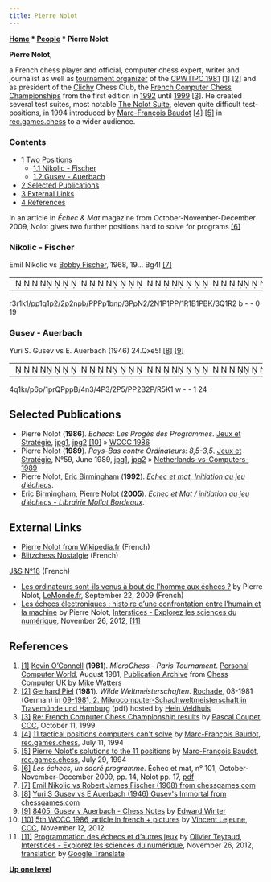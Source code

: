 ```yaml
---
title: Pierre Nolot
---
```

**[Home](Home "Home") \* [People](People "People") \* Pierre Nolot**


**Pierre Nolot**,  

a French chess player and official, computer chess expert, writer and journalist as well as [tournament organizer](Category:Tournament_Director "Category:Tournament Director") of the [CPWTIPC 1981](CPWTIPC_1981 "CPWTIPC 1981") <a id="cite-note-1" href="#cite-ref-1">[1]</a> <a id="cite-note-2" href="#cite-ref-2">[2]</a> and as president of the [Clichy](https://en.wikipedia.org/wiki/Clichy%2C_Hauts-de-Seine) Chess Club, the [French Computer Chess Championships](French_Computer_Chess_Championship "French Computer Chess Championship") from the first edition in [1992](FCCC_1992 "FCCC 1992") until [1999](FCCC_1999 "FCCC 1999") <a id="cite-note-3" href="#cite-ref-3">[3]</a>. He created several test suites, most notable [The Nolot Suite](The_Nolot_Suite "The Nolot Suite"), eleven quite difficult test-positions, in 1994 introduced by [Marc-François Baudot](Marc-Fran%C3%A7ois_Baudot "Marc-François Baudot") <a id="cite-note-4" href="#cite-ref-4">[4]</a> <a id="cite-note-5" href="#cite-ref-5">[5]</a> in [rec.games.chess](Computer_Chess_Forums "Computer Chess Forums") to a wider audience. 



### Contents


* [1 Two Positions](#two-positions)
	+ [1.1 Nikolic - Fischer](#nikolic---fischer)
	+ [1.2 Gusev - Auerbach](#gusev---auerbach)
* [2 Selected Publications](#selected-publications)
* [3 External Links](#external-links)
* [4 References](#references)






In an article in *Échec & Mat* magazine from October-November-December 2009, Nolot gives two further positions hard to solve for programs <a id="cite-note-6" href="#cite-ref-6">[6]</a>



### Nikolic - Fischer


Emil Nikolic vs [Bobby Fischer](https://en.wikipedia.org/wiki/Bobby_Fischer), 1968, 19... Bg4! <a id="cite-note-7" href="#cite-ref-7">[7]</a>





|  |
| --- |
|                                                                 ♜   ♜ ♚ ♟♟ ♛ ♟    ♟  ♞♟♝♙♙♙♟ ♝♞♟   ♙♟♘    ♘ ♙ ♙♙ ♖ ♗ ♙♗♔   ♕ ♖   |


r3r1k1/pp1q1p2/2p2npb/PPPp1bnp/3PpN2/2N1P1PP/1R1B1PBK/3Q1R2 b - - 0 19



### Gusev - Auerbach


Yuri S. Gusev vs E. Auerbach (1946) 24.Qxe5! <a id="cite-note-8" href="#cite-ref-8">[8]</a> <a id="cite-note-9" href="#cite-ref-9">[9]</a>





|  |
| --- |
|                                                                                ♛ ♚♜♟      ♟ ♟♜♕♙♟♟♗    ♞       ♙     ♙     ♙♙  ♗  ♙♖     ♔  |


4q1kr/p6p/1prQPppB/4n3/4P3/2P5/PP2B2P/R5K1 w - - 1 24



## Selected Publications


* Pierre Nolot (**1986**). *Echecs: Les Progès des Programmes*. [Jeux et Stratégie](http://fr.wikipedia.org/wiki/Jeux_et_Strat%C3%A9gie), [jpg1](http://home.scarlet.be/vincentlejeune/jeux-et-strategie-040-1986-08-09-page006.jpg), [jpg2](http://home.scarlet.be/vincentlejeune/jeux-et-strategie-040-1986-08-09-page007.jpg) <a id="cite-note-10" href="#cite-ref-10">[10]</a> » [WCCC 1986](WCCC_1986 "WCCC 1986")
* Pierre Nolot (**1989**). *Pays-Bas contre Ordinateurs: 8,5-3,5*. [Jeux et Stratégie](http://fr.wikipedia.org/wiki/Jeux_et_Strat%C3%A9gie), N°59, June 1989, [jpg1](http://download.abandonware.org/magazines/Jeux%20et%20Strategie/jeuxetstrategie_numero059/Jeux%20%26%20Strat%E9gie%2059%20-%20Page%20024.jpg), [jpg2](http://download.abandonware.org/magazines/Jeux%20et%20Strategie/jeuxetstrategie_numero059/Jeux%20%26%20Strat%E9gie%2059%20-%20Page%20025.jpg) » [Netherlands-vs-Computers-1989](Netherlands-vs-Computers-1989 "Netherlands-vs-Computers-1989")
* Pierre Nolot, [Eric Birmingham](http://www.chessgames.com/perl/chessplayer?pid=29050) (**1992**). *[Echec et mat, Initiation au jeu d'échecs](http://www.decitre.fr/livres/Echec-et-mat.aspx/9782907179164)*.
* [Eric Birmingham](http://www.chessgames.com/perl/chessplayer?pid=29050), Pierre Nolot (**2005**). *[Echec et Mat / initiation au jeu d'échecs - Librairie Mollat Bordeaux](http://www.mollat.com/livres/eric-birmingham-echec-mat-initiation-jeu-echecs-9782228899710.html)*.


## External Links


* [Pierre Nolot from Wikipedia.fr](http://fr.wikipedia.org/wiki/Pierre_Nolot) (French)
* [Blitzchess Nostalgie](http://www.blitzchess.fr/) (French)


 [J&S N°18](http://www.blitzchess.fr/fr/biblio/jeuxetstrategie/jsn1120/jsn18.php) (French)
* [Les ordinateurs sont-ils venus à bout de l'homme aux échecs ?](http://www.lemonde.fr/sport/article/2009/09/22/les-ordinateurs-sont-ils-venus-a-bout-de-l-homme-aux-echecs_1243765_3242.html) by Pierre Nolot, [LeMonde.fr](https://en.wikipedia.org/wiki/Le_Monde), September 22, 2009 (French)
* [Les échecs électroniques : histoire d’une confrontation entre l’humain et la machine](http://interstices.info/jcms/int_65557/les-echecs-electroniques-histoire-dune-confrontation-entre-lhumain-et-la-machine) by Pierre Nolot, [Interstices - Explorez les sciences du numérique](http://interstices.info/jcms/jalios_5127/accueil), November 26, 2012, <a id="cite-note-11" href="#cite-ref-11">[11]</a>


## References


1. <a id="cite-ref-1" href="#cite-note-1">[1]</a> [Kevin O’Connell](Kevin_O%E2%80%99Connell "Kevin O’Connell") (**1981**). *MicroChess - Paris Tournament*. [Personal Computer World](Personal_Computer_World "Personal Computer World"), August 1981, [Publication Archive](http://www.chesscomputeruk.com/html/publication_archive.html) from [Chess Computer UK](http://www.chesscomputeruk.com/index.html) by [Mike Watters](Mike_Watters "Mike Watters")
2. <a id="cite-ref-2" href="#cite-note-2">[2]</a> [Gerhard Piel](index.php?title=Gerhard_Piel&action=edit&redlink=1 "Gerhard Piel (page does not exist)") (**1981**). *Wilde Weltmeisterschaften*. [Rochade](http://de.wikipedia.org/wiki/Rochade_Europa), 08-1981 (German) in [09-1981, 2. Mikrocomputer-Schachweltmeisterschaft in Travemünde und Hamburg](http://www.schaakcomputers.nl/hein_veldhuis/database/files/09-1981,%202.%20Mikrocomputer-Schachweltmeisterschaft%20in%20Travemunde%20und%20Hamburg.pdf) (pdf) hosted by [Hein Veldhuis](Hein_Veldhuis "Hein Veldhuis")
3. <a id="cite-ref-3" href="#cite-note-3">[3]</a> [Re: French Computer Chess Championship results](https://www.stmintz.com/ccc/index.php?id=72753) by [Pascal Coupet](index.php?title=Pascal_Coupet&action=edit&redlink=1 "Pascal Coupet (page does not exist)"), [CCC](CCC "CCC"), October 11, 1999
4. <a id="cite-ref-4" href="#cite-note-4">[4]</a> [11 tactical positions computers can't solve](http://groups.google.com/group/rec.games.chess/browse_frm/thread/79a6da1235df64e7#) by [Marc-François Baudot](Marc-Fran%C3%A7ois_Baudot "Marc-François Baudot"), [rec.games.chess](Computer_Chess_Forums "Computer Chess Forums"), July 11, 1994
5. <a id="cite-ref-5" href="#cite-note-5">[5]</a> [Pierre Nolot's solutions to the 11 positions](http://groups.google.com/group/rec.games.chess/browse_frm/thread/90b656d5218b1ed3#) by [Marc-François Baudot](Marc-Fran%C3%A7ois_Baudot "Marc-François Baudot"), [rec.games.chess](Computer_Chess_Forums "Computer Chess Forums"), July 29, 1994
6. <a id="cite-ref-6" href="#cite-note-6">[6]</a> *Les échecs, un sacré programme*. Échec et mat, n° 101, October-November-December 2009, pp. 14, Nolot pp. 17, [pdf](http://www.echecs.asso.fr/eem/eem101.pdf)
7. <a id="cite-ref-7" href="#cite-note-7">[7]</a> [Emil Nikolic vs Robert James Fischer (1968) from chessgames.com](http://www.chessgames.com/perl/chessgame?gid=1044654)
8. <a id="cite-ref-8" href="#cite-note-8">[8]</a> [Yuri S Gusev vs E Auerbach (1946) Gusev's Immortal from chessgames.com](http://www.chessgames.com/perl/chessgame?gid=1472988)
9. <a id="cite-ref-9" href="#cite-note-9">[9]</a> [8405. Gusev v Auerbach - Chess Notes](http://www.chesshistory.com/winter/winter112.html#8405._Gusev_v_Auerbach) by [Edward Winter](https://en.wikipedia.org/wiki/Edward_Winter_(chess_historian))
10. <a id="cite-ref-10" href="#cite-note-10">[10]</a> [5th WCCC 1986, article in french + pictures](http://www.talkchess.com/forum/viewtopic.php?t=45977) by [Vincent Lejeune](index.php?title=Vincent_Lejeune&action=edit&redlink=1 "Vincent Lejeune (page does not exist)"), [CCC](CCC "CCC"), November 12, 2012
11. <a id="cite-ref-11" href="#cite-note-11">[11]</a> [Programmation des échecs et d’autres jeux](http://interstices.info/jcms/int_70460/programmation-des-echecs-et-dautres-jeux) by [Olivier Teytaud](Olivier_Teytaud "Olivier Teytaud"), [Interstices - Explorez les sciences du numérique](http://interstices.info/jcms/jalios_5127/accueil), November 26, 2012, [translation](http://translate.google.com/translate?sl=fr&tl=en&js=n&prev=_t&hl=de&ie=UTF-8&layout=2&eotf=1&u=http%3A%2F%2Finterstices.info%2Fjcms%2Fint_70460%2Fprogrammation-des-echecs-et-dautres-jeux) by [Google Translate](https://en.wikipedia.org/wiki/Google_Translate)

**[Up one level](People "People")**







 
